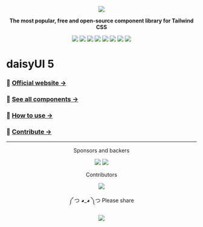 <div align="center">

[![][logo-url]][docs-url]

**The most popular, free and open-source component library for Tailwind CSS**

[![][version]](https://www.npmjs.com/package/daisyui)
[![][commit]](https://github.com/saadeghi/daisyui)
[![][license]](https://github.com/saadeghi/daisyui/blob/master/LICENSE)
[![][stars]](https://github.com/saadeghi/daisyui)
[![][installs]](https://www.npmjs.com/package/daisyui)
[![][jsdelivr]](https://cdn.jsdelivr.net/npm/daisyui@beta/daisyui.css)
[![][discord]](https://daisyui.com/discord/)
[![][opencollectivebadge]](https://opencollective.com/daisyui)

</div>

# daisyUI 5

### 🌼 [Official website →](https://daisyui.com/)

### 🧩 [See all components →](https://daisyui.com/components/)

### 🚀 [How to use →](https://daisyui.com/docs/install/)

### 🤝 [Contribute →](.github/CONTRIBUTING.md)

---

<div align="center">

Sponsors and  backers

[![][backers_org]][opencollective]
[![][backers]][opencollective]

Contributors

[![][contributors_img]][contributors]

</div>

<div align="center">


༼ つ ◕_◕ ༽つ  Please share

[![][tweet]](https://twitter.com/intent/tweet?text=daisyUI%20%0D%0AComponents%20for%20Tailwind%20CSS%20%0D%0Ahttps://github.com/saadeghi/daisyui)

</div>

[version]: https://badgen.net/github/tag/saadeghi/daisyui?label=Version&color=1AD1A5
[commit]: https://badgen.net/github/last-commit/saadeghi/daisyui?label=Last%20commit&color=1AD1A5
[license]: https://badgen.net/github/license/saadeghi/daisyui?label=License&color=1AD1A5
[stars]: https://badgen.net/github/stars/saadeghi/daisyui?label=GitHub%20stars&color=1AD1A5
[installs]: https://badgen.net/npm/dt/daisyui?label=NPM%20installs&color=1AD1A5
[jsdelivr]: https://badgen.net/jsdelivr/hits/npm/daisyui?color=1AD1A5
[discord]: https://badgen.net/discord/members/S6TZxycVHs?label=Discord&color=1AD1A5
[opencollectivebadge]: https://badgen.net/opencollective/backers/daisyui?label=Open%20Collective&color=1AD1A5
[tweet]: https://img.shields.io/twitter/url?label=Share&url=https%3A%2F%2Fgithub.com%2Fsaadeghi%2Fdaisyui
[docs-url]: https://daisyui.com/
[logo-url]: https://raw.githubusercontent.com/saadeghi/daisyui-images/master/images/daisyui-logo/favicon-192.png
[opencollective]: https://opencollective.com/daisyui
[sponsors]: https://opencollective.com/daisyui/tiers/premium-sponsor.svg?button=false&avatarHeight=60
[backers]: https://opencollective.com/daisyui/backers.svg?button=false&width=978&avatarHeight=36
[backers_org]: https://opencollective.com/daisyui/organizations.svg?button=false&avatarHeight=36
[contribute]: https://github.com/saadeghi/daisyui/blob/master/.github/CONTRIBUTING.md
[contributors_img]: https://opencollective.com/daisyui/contributors.svg?width=1060&button=false&avatarHeight=40
[contributors]: https://github.com/saadeghi/daisyui/graphs/contributors
